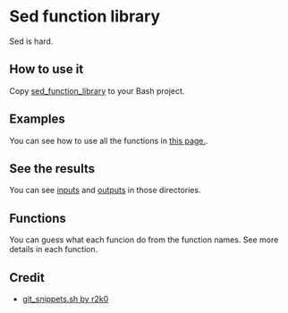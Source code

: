 # Sed function library

Sed is hard.

## How to use it

Copy [sed_function_library](https://github.com/shinokada/sed-function-library/blob/main/lib/sed_function_library.sh) to your Bash project.

## Examples

You can see how to use all the functions in [this page.](https://github.com/shinokada/sed-function-library/blob/main/src/sed_scripts.sh).

## See the results

You can see [inputs](https://github.com/shinokada/sed-function-library/tree/main/inputs) and [outputs](https://github.com/shinokada/sed-function-library/tree/main/outputs) in those directories.

## Functions

You can guess what each funcion do from the function names. See more details in each function.

## Credit

- [git_snippets.sh by r2k0](https://gist.github.com/r2k0/1152840)